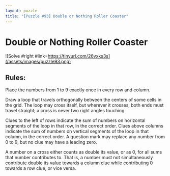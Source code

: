 ```yaml
---
layout: puzzle
title: "[Puzzle #93] Double or Nothing Roller Coaster"
---
```


# Double or Nothing Roller Coaster

![Solve #right #link=https://tinyurl.com/26vxks3s](/assets/images/puzzle93.png)

## Rules:

Place the numbers from 1 to 9 exactly once in every row and column.

Draw a loop that travels orthogonally between the centers of some cells in the grid. The loop may cross itself, but wherever it crosses, both ends must travel straight; a cross is never two right angles touching.

Clues to the left of rows indicate the sum of numbers on horizontal segments of the loop in that row, in the correct order. Clues above columns indicate the sum of numbers on vertical segments of the loop in that column, in the correct order. A question mark may replace any number from 0 to 9, but no clue may have a leading zero.

A number on a cross either counts as double its value, or as 0, for all sums that number contributes to. That is, a number must not simultaneously contribute double its value towards a column clue while contributing 0 towards a row clue, or vice versa. 

